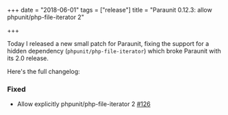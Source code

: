 +++
date = "2018-06-01"
tags = ["release"]
title = "Paraunit 0.12.3: allow phpunit/php-file-iterator 2"

+++

Today I released a new small patch for Paraunit, fixing the support for a hidden dependency (`phpunit/php-file-iterator`) which broke Paraunit with its 2.0 release.

Here's the full changelog:

### Fixed
 * Allow explicitly phpunit/php-file-iterator 2 [#126](https://github.com/facile-it/paraunit/pull/126)
